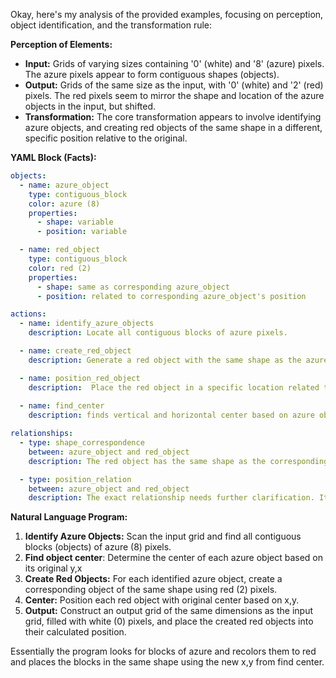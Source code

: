 Okay, here's my analysis of the provided examples, focusing on perception, object identification, and the transformation rule:

**Perception of Elements:**

*   **Input:** Grids of varying sizes containing '0' (white) and '8' (azure) pixels. The azure pixels appear to form contiguous shapes (objects).
*   **Output:** Grids of the same size as the input, with '0' (white) and '2' (red) pixels. The red pixels seem to mirror the shape and location of the azure objects in the input, but shifted.
*   **Transformation:** The core transformation appears to involve identifying azure objects, and creating red objects of the same shape in a different, specific position relative to the original.

**YAML Block (Facts):**


```yaml
objects:
  - name: azure_object
    type: contiguous_block
    color: azure (8)
    properties:
      - shape: variable
      - position: variable

  - name: red_object
    type: contiguous_block
    color: red (2)
    properties:
      - shape: same as corresponding azure_object
      - position: related to corresponding azure_object's position

actions:
  - name: identify_azure_objects
    description: Locate all contiguous blocks of azure pixels.

  - name: create_red_object
    description: Generate a red object with the same shape as the azure object.

  - name: position_red_object
    description:  Place the red object in a specific location related to azure object, seemingly centered vertically and horizontally within the grid if possible.
  
  - name: find_center
    description: finds vertical and horizontal center based on azure object

relationships:
  - type: shape_correspondence
    between: azure_object and red_object
    description: The red object has the same shape as the corresponding azure object.

  - type: position_relation
    between: azure_object and red_object
    description: The exact relationship needs further clarification. It seems that the output positions a red block of the same size at a centered y, x.
```


**Natural Language Program:**

1.  **Identify Azure Objects:** Scan the input grid and find all contiguous blocks (objects) of azure (8) pixels.
2.  **Find object center**: Determine the center of each azure object based on its original y,x
3. **Create Red Objects:** For each identified azure object, create a corresponding object of the same shape using red (2) pixels.
4.  **Center:** Position each red object with original center based on x,y.
5.  **Output:** Construct an output grid of the same dimensions as the input grid, filled with white (0) pixels, and place the created red objects into their calculated position.

Essentially the program looks for blocks of azure and recolors them to red and places the blocks in the same shape using the new x,y from find center.
